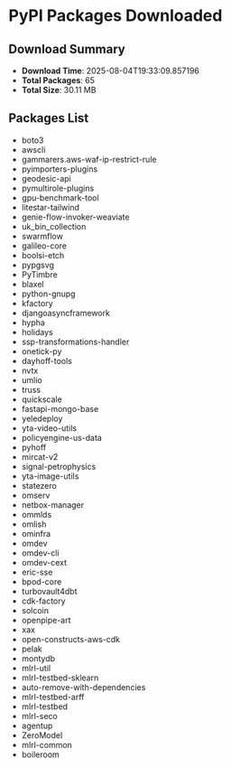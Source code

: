 # PyPI Packages Downloaded

## Download Summary
- **Download Time**: 2025-08-04T19:33:09.857196
- **Total Packages**: 65
- **Total Size**: 30.11 MB

## Packages List
- boto3
- awscli
- gammarers.aws-waf-ip-restrict-rule
- pyimporters-plugins
- geodesic-api
- pymultirole-plugins
- gpu-benchmark-tool
- litestar-tailwind
- genie-flow-invoker-weaviate
- uk_bin_collection
- swarmflow
- galileo-core
- boolsi-etch
- pypgsvg
- PyTimbre
- blaxel
- python-gnupg
- kfactory
- djangoasyncframework
- hypha
- holidays
- ssp-transformations-handler
- onetick-py
- dayhoff-tools
- nvtx
- umlio
- truss
- quickscale
- fastapi-mongo-base
- yeledeploy
- yta-video-utils
- policyengine-us-data
- pyhoff
- mircat-v2
- signal-petrophysics
- yta-image-utils
- statezero
- omserv
- netbox-manager
- ommlds
- omlish
- ominfra
- omdev
- omdev-cli
- omdev-cext
- eric-sse
- bpod-core
- turbovault4dbt
- cdk-factory
- solcoin
- openpipe-art
- xax
- open-constructs-aws-cdk
- pelak
- montydb
- mlrl-util
- mlrl-testbed-sklearn
- auto-remove-with-dependencies
- mlrl-testbed-arff
- mlrl-testbed
- mlrl-seco
- agentup
- ZeroModel
- mlrl-common
- boileroom
